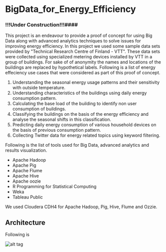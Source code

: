 BigData_for_Energy_Efficiency
=============================
### !!!Under Construction!!!####

This project is an endeavour to provide a proof of concept for using Big Data along with advanced analytics techniques to solve issues for improving energy efficiency. In this project we used some sample data sets provided by "Technical Research Centre of Finland - VTT". These data sets were collected using specialized metering devices installed by VTT in a group of buildings. For sake of of anonymity the names and locations of the buildings are replaced by hypothetical labels. Following is a list of energy effeciency use cases that were considered as part of this proof of concept.

1. Understanding the seasonal energy usage patterns and their sensitivity with outside temperature.
2. Understanding characteristics of the buildings using daily energy consumption pattern.
3. Calculating the base load of the building to identify non user consumption of buildings.
4. Classifying the buildings on the basis of the energy efficiency and analyse the seasonal shifts in this classification.
5. Predicting daily energy consumption of various household devices on the basis of previous consumption pattern.
6. Collecting Twitter data for energy related topics using keyword filtering. 



Following is the list of tools used for Big Data, advanced analytics and results visualization.

* Apache Hadoop
* Apache Pig 
* Apache Flume
* Apache Hive
* Apache oozie
* R Programming for Statistical Computing
* Weka 
* Tableau Public 

We used Cloudera CDH4 for Apache Hadoop, Pig, Hive, Flume and Ozzie.

## Architecture
Following is 

![alt tag](https://raw.github.com/hazznain/BigData_for_Energy_Efficiency/tree/master/images/iplatform.png)

